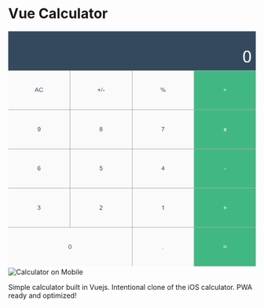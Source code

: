 # Vue Calculator

![Calculator on Desktop](./calculator-desktop.png)
![Calculator on Mobile](./calculator-mobile.png)

Simple calculator built in Vuejs. Intentional clone of the iOS calculator. PWA ready and optimized!

